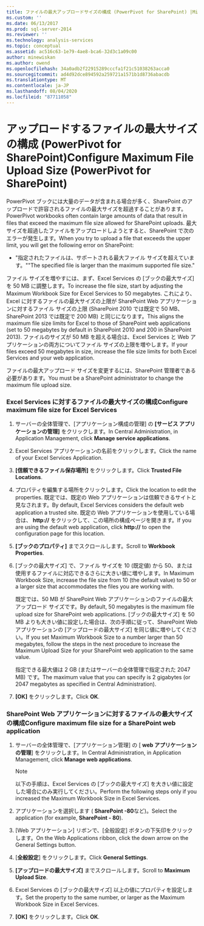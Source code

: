 ```yaml
---
title: ファイルの最大アップロードサイズの構成 (PowerPivot for SharePoint) |Microsoft Docs
ms.custom: ''
ms.date: 06/13/2017
ms.prod: sql-server-2014
ms.reviewer: ''
ms.technology: analysis-services
ms.topic: conceptual
ms.assetid: ac516c63-1e79-4ae8-bca6-32d3c1a09c00
author: minewiskan
ms.author: owend
ms.openlocfilehash: 34a0adb2f22915289cccfa1f21c51038263acca0
ms.sourcegitcommit: ad4d92dce894592a259721a1571b1d8736abacdb
ms.translationtype: MT
ms.contentlocale: ja-JP
ms.lasthandoff: 08/04/2020
ms.locfileid: "87711058"
---
```

# <a name="configure-maximum-file-upload-size-powerpivot-for-sharepoint"></a><span data-ttu-id="fda97-102">アップロードするファイルの最大サイズの構成 (PowerPivot for SharePoint)</span><span class="sxs-lookup"><span data-stu-id="fda97-102">Configure Maximum File Upload Size (PowerPivot for SharePoint)</span></span>
  <span data-ttu-id="fda97-103">PowerPivot ブックには大量のデータが含まれる場合が多く、SharePoint のアップロードで許容されるファイルの最大サイズを超過することがあります。</span><span class="sxs-lookup"><span data-stu-id="fda97-103">PowerPivot workbooks often contain large amounts of data that result in files that exceed the maximum file size allowed for SharePoint uploads.</span></span> <span data-ttu-id="fda97-104">最大サイズを超過したファイルをアップロードしようとすると、SharePoint で次のエラーが発生します。</span><span class="sxs-lookup"><span data-stu-id="fda97-104">When you try to upload a file that exceeds the upper limit, you will get the following error on SharePoint:</span></span>  
  
-   <span data-ttu-id="fda97-105">"指定されたファイルは、サポートされる最大ファイル サイズを超えています。"</span><span class="sxs-lookup"><span data-stu-id="fda97-105">"The specified file is larger than the maximum supported file size."</span></span>  
  
 <span data-ttu-id="fda97-106">ファイル サイズを増やすには、まず、Excel Services の [ブックの最大サイズ] を 50 MB に調整します。</span><span class="sxs-lookup"><span data-stu-id="fda97-106">To increase the file size, start by adjusting the Maximum Workbook Size for Excel Services to 50 megabytes.</span></span> <span data-ttu-id="fda97-107">これにより、Excel に対するファイルの最大サイズの上限が SharePoint Web アプリケーションに対するファイル サイズの上限 (SharePoint 2010 では既定で 50 MB、SharePoint 2013 では既定で 200 MB) と同じになります。</span><span class="sxs-lookup"><span data-stu-id="fda97-107">This aligns the maximum file size limits for Excel to those of SharePoint web applications (set to 50 megabytes by default in SharePoint 2010 and 200 in SharePoint 2013).</span></span> <span data-ttu-id="fda97-108">ファイルのサイズが 50 MB を超える場合は、Excel Services と Web アプリケーションの両方についてファイル サイズの上限を増やします。</span><span class="sxs-lookup"><span data-stu-id="fda97-108">If your files exceed 50 megabytes in size, increase the file size limits for both Excel Services and your web application.</span></span>  
  
 <span data-ttu-id="fda97-109">ファイルの最大アップロード サイズを変更するには、SharePoint 管理者である必要があります。</span><span class="sxs-lookup"><span data-stu-id="fda97-109">You must be a SharePoint administrator to change the maximum file upload size.</span></span>  
  
### <a name="configure-maximum-file-size-for-excel-services"></a><span data-ttu-id="fda97-110">Excel Services に対するファイルの最大サイズの構成</span><span class="sxs-lookup"><span data-stu-id="fda97-110">Configure maximum file size for Excel Services</span></span>  
  
1.  <span data-ttu-id="fda97-111">サーバーの全体管理で、[アプリケーション構成の管理] の **[サービス アプリケーションの管理]** をクリックします。</span><span class="sxs-lookup"><span data-stu-id="fda97-111">In Central Administration, in Application Management, click **Manage service applications**.</span></span>  
  
2.  <span data-ttu-id="fda97-112">Excel Services アプリケーションの名前をクリックします。</span><span class="sxs-lookup"><span data-stu-id="fda97-112">Click the name of your Excel Services Application.</span></span>  
  
3.  <span data-ttu-id="fda97-113">**[信頼できるファイル保存場所]** をクリックします。</span><span class="sxs-lookup"><span data-stu-id="fda97-113">Click **Trusted File Locations**.</span></span>  
  
4.  <span data-ttu-id="fda97-114">プロパティを編集する場所をクリックします。</span><span class="sxs-lookup"><span data-stu-id="fda97-114">Click the location to edit the properties.</span></span> <span data-ttu-id="fda97-115">既定では、既定の Web アプリケーションは信頼できるサイトと見なされます。</span><span class="sxs-lookup"><span data-stu-id="fda97-115">By default, Excel Services considers the default web application a trusted site.</span></span> <span data-ttu-id="fda97-116">既定の Web アプリケーションを使用している場合は、 **http://** をクリックして、この場所の構成ページを開きます。</span><span class="sxs-lookup"><span data-stu-id="fda97-116">If you are using the default web application, click **http://** to open the configuration page for this location.</span></span>  
  
5.  <span data-ttu-id="fda97-117">**[ブックのプロパティ]** までスクロールします。</span><span class="sxs-lookup"><span data-stu-id="fda97-117">Scroll to **Workbook Properties**.</span></span>  
  
6.  <span data-ttu-id="fda97-118">[ブックの最大サイズ] で、ファイル サイズを 10 (既定値) から 50、または使用するファイルに対応できるさらに大きい値に増やします。</span><span class="sxs-lookup"><span data-stu-id="fda97-118">In Maximum Workbook Size, increase the file size from 10 (the default value) to 50 or a larger size that accommodates the files you are working with.</span></span>  
  
     <span data-ttu-id="fda97-119">既定では、50 MB が SharePoint Web アプリケーションのファイルの最大アップロード サイズです。</span><span class="sxs-lookup"><span data-stu-id="fda97-119">By default, 50 megabytes is the maximum file upload size for SharePoint web applications.</span></span> <span data-ttu-id="fda97-120">[ブックの最大サイズ] を 50 MB よりも大きい値に設定した場合は、次の手順に従って、SharePoint Web アプリケーションの [アップロードの最大サイズ] を同じ値に増やしてください。</span><span class="sxs-lookup"><span data-stu-id="fda97-120">If you set Maximum Workbook Size to a number larger than 50 megabytes, follow the steps in the next procedure to increase the Maximum Upload Size for your SharePoint web application to the same value.</span></span>  
  
     <span data-ttu-id="fda97-121">指定できる最大値は 2 GB (またはサーバーの全体管理で指定された 2047 MB) です。</span><span class="sxs-lookup"><span data-stu-id="fda97-121">The maximum value that you can specify is 2 gigabytes (or 2047 megabytes as specified in Central Administration).</span></span>  
  
7.  <span data-ttu-id="fda97-122">**[OK]** をクリックします。</span><span class="sxs-lookup"><span data-stu-id="fda97-122">Click **OK**.</span></span>  
  
### <a name="configure-maximum-file-size-for-a-sharepoint-web-application"></a><span data-ttu-id="fda97-123">SharePoint Web アプリケーションに対するファイルの最大サイズの構成</span><span class="sxs-lookup"><span data-stu-id="fda97-123">Configure maximum file size for a SharePoint web application</span></span>  
  
1.  <span data-ttu-id="fda97-124">サーバーの全体管理で、[アプリケーション管理] の [ **web アプリケーションの管理**] をクリックします。</span><span class="sxs-lookup"><span data-stu-id="fda97-124">In Central Administration, in Application Management, click **Manage web applications**.</span></span>  
  
    > [!NOTE]  
    >  <span data-ttu-id="fda97-125">以下の手順は、Excel Services の [ブックの最大サイズ] を大きい値に設定した場合にのみ実行してください。</span><span class="sxs-lookup"><span data-stu-id="fda97-125">Perform the following steps only if you increased the Maximum Workbook Size in Excel Services.</span></span>  
  
2.  <span data-ttu-id="fda97-126">アプリケーションを選択します ( **SharePoint -80**など)。</span><span class="sxs-lookup"><span data-stu-id="fda97-126">Select the application (for example, **SharePoint - 80**).</span></span>  
  
3.  <span data-ttu-id="fda97-127">[Web アプリケーション] リボンで、[全般設定] ボタンの下矢印をクリックします。</span><span class="sxs-lookup"><span data-stu-id="fda97-127">On the Web Applications ribbon, click the down arrow on the General Settings button.</span></span>  
  
4.  <span data-ttu-id="fda97-128">[**全般設定**] をクリックします。</span><span class="sxs-lookup"><span data-stu-id="fda97-128">Click **General Settings**.</span></span>  
  
5.  <span data-ttu-id="fda97-129">**[アップロードの最大サイズ]** までスクロールします。</span><span class="sxs-lookup"><span data-stu-id="fda97-129">Scroll to **Maximum Upload Size**.</span></span>  
  
6.  <span data-ttu-id="fda97-130">Excel Services の [ブックの最大サイズ] 以上の値にプロパティを設定します。</span><span class="sxs-lookup"><span data-stu-id="fda97-130">Set the property to the same number, or larger as the Maximum Workbook Size in Excel Services.</span></span>  
  
7.  <span data-ttu-id="fda97-131">**[OK]** をクリックします。</span><span class="sxs-lookup"><span data-stu-id="fda97-131">Click **OK**.</span></span>  
  
  
